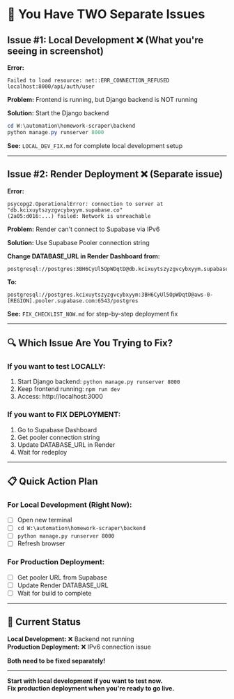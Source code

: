 # 🎯 You Have TWO Separate Issues

## Issue #1: Local Development ❌ (What you're seeing in screenshot)

**Error:**
```
Failed to load resource: net::ERR_CONNECTION_REFUSED
localhost:8000/api/auth/user
```

**Problem:** Frontend is running, but Django backend is NOT running

**Solution:** Start the Django backend

```powershell
cd W:\automation\homework-scraper\backend
python manage.py runserver 8000
```

**See:** `LOCAL_DEV_FIX.md` for complete local development setup

---

## Issue #2: Render Deployment ❌ (Separate issue)

**Error:**
```
psycopg2.OperationalError: connection to server at "db.kcixuytszyzgvcybxyym.supabase.co" 
(2a05:d016:...) failed: Network is unreachable
```

**Problem:** Render can't connect to Supabase via IPv6

**Solution:** Use Supabase Pooler connection string

**Change DATABASE_URL in Render Dashboard from:**
```
postgresql://postgres:3BH6CyUl5OpWDqtD@db.kcixuytszyzgvcybxyym.supabase.co:5432/postgres
```

**To:**
```
postgresql://postgres.kcixuytszyzgvcybxyym:3BH6CyUl5OpWDqtD@aws-0-[REGION].pooler.supabase.com:6543/postgres
```

**See:** `FIX_CHECKLIST_NOW.md` for step-by-step deployment fix

---

## 🔍 Which Issue Are You Trying to Fix?

### If you want to test LOCALLY:
1. Start Django backend: `python manage.py runserver 8000`
2. Keep frontend running: `npm run dev`
3. Access: http://localhost:3000

### If you want to FIX DEPLOYMENT:
1. Go to Supabase Dashboard
2. Get pooler connection string
3. Update DATABASE_URL in Render
4. Wait for redeploy

---

## 📋 Quick Action Plan

### For Local Development (Right Now):
- [ ] Open new terminal
- [ ] `cd W:\automation\homework-scraper\backend`
- [ ] `python manage.py runserver 8000`
- [ ] Refresh browser

### For Production Deployment:
- [ ] Get pooler URL from Supabase
- [ ] Update Render DATABASE_URL
- [ ] Wait for build to complete

---

## 🎯 Current Status

**Local Development:** ❌ Backend not running  
**Production Deployment:** ❌ IPv6 connection issue  

**Both need to be fixed separately!**

---

**Start with local development if you want to test now.**  
**Fix production deployment when you're ready to go live.**
